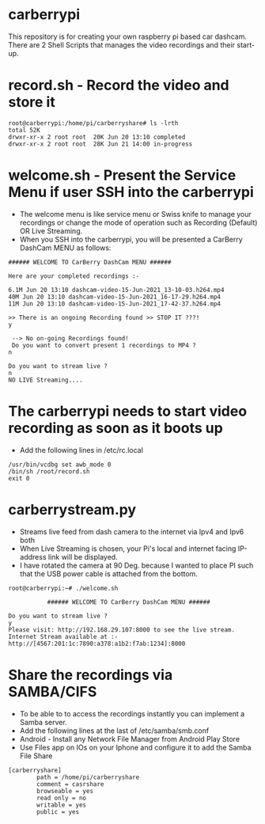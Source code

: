 # carberrypi
This repository is for creating your own raspberry pi based car dashcam.
There are 2 Shell Scripts that manages the video recordings and their start-up.

# record.sh - Record the video and store it

```
root@carberrypi:/home/pi/carberryshare# ls -lrth
total 52K
drwxr-xr-x 2 root root  20K Jun 20 13:10 completed
drwxr-xr-x 2 root root  28K Jun 21 14:00 in-progress
```


# welcome.sh - Present the Service Menu if user SSH into the carberrypi

- The welcome menu is like service menu or Swiss knife to manage your recordings or change the mode of operation such as Recording (Default) OR Live Streaming.
- When you SSH into the carberrypi, you will be presented a CarBerry DashCam MENU as follows:


```
###### WELCOME TO CarBerry DashCam MENU ######

Here are your completed recordings :-

6.1M Jun 20 13:10 dashcam-video-15-Jun-2021_13-10-03.h264.mp4
40M Jun 20 13:10 dashcam-video-15-Jun-2021_16-17-29.h264.mp4
11M Jun 20 13:10 dashcam-video-15-Jun-2021_17-42-37.h264.mp4

>> There is an ongoing Recording found >> STOP IT ???!
y

 --> No on-going Recordings found!
 Do you want to convert present 1 recordings to MP4 ?
n

Do you want to stream live ?
n
NO LIVE Streaming....
```

# The carberrypi needs to start video recording as soon as it boots up

- Add the following lines in /etc/rc.local
```
/usr/bin/vcdbg set awb_mode 0
/bin/sh /root/record.sh
exit 0
```
# carberrystream.py

- Streams live feed from dash camera to the internet via Ipv4 and Ipv6 both
- When Live Streaming is chosen, your Pi's local and internet facing IP-address link will be displayed.
- I have rotated the camera at 90 Deg. because I wanted to place PI such that the USB power cable is attached from the bottom.

```
root@carberrypi:~# ./welcome.sh

           ###### WELCOME TO CarBerry DashCam MENU ######

Do you want to stream live ?
y
Please visit: http://192.168.29.107:8000 to see the live stream.
Internet Stream available at :- http://[4567:201:1c:7890:a378:a1b2:f7ab:1234]:8000

```

# Share the recordings via SAMBA/CIFS

- To be able to to access the recordings instantly you can implement a Samba server.
- Add the following lines at the last of /etc/samba/smb.conf
- Android - Install any Network File Manager from Android Play Store
- Use Files app on IOs on your Iphone and configure it to add the Samba File Share
```
[carberryshare]
        path = /home/pi/carberryshare
        comment = casrshare
        browseable = yes
        read only = no
        writable = yes
        public = yes
```
 
